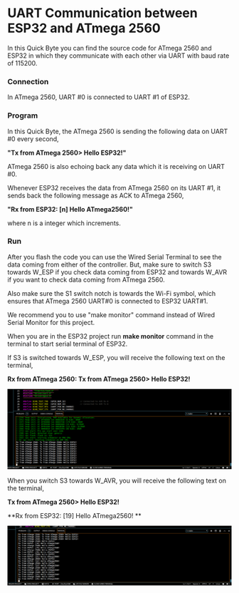 # UART Communication between ESP32 and ATmega 2560



In this Quick Byte you can find the source code for ATmega 2560 and ESP32 in which they communicate with each other via UART with baud rate of 115200.



### Connection

In ATmega 2560, UART #0 is connected to UART #1 of ESP32.



### Program

In this Quick Byte, the ATmega 2560 is sending the following data on UART #0 every second,

**"Tx from ATmega 2560> Hello ESP32!"**

ATmega 2560 is also echoing back any data which it is receiving on UART #0.



Whenever ESP32 receives the data from ATmega 2560 on its UART #1, it sends back the following message as ACK to ATmega 2560,

**"Rx from ESP32: [n] Hello ATmega2560!"**

where n is a integer which increments.



### Run

After you flash the code you can use the Wired Serial Terminal to see the data coming from either of the controller. But, make sure to switch S3 towards W_ESP if you check data coming from ESP32 and towards W_AVR if you want to check data coming from ATmega 2560.

Also make sure the S1 switch notch is towards the Wi-Fi symbol, which ensures that ATmega 2560 UART#0 is connected to ESP32 UART#1.

We recommend you to use "make monitor" command instead of Wired Serial Monitor for this project.

When you are in the ESP32 project run **make monitor** command in the terminal to start serial terminal of ESP32.

If S3 is switched towards W_ESP, you will receive the following text on the terminal,

**Rx from ATmega 2560: Tx from ATmega 2560> Hello ESP32!**

![Drag Racing](W_ESP.png)



When you switch S3 towards W_AVR, you will receive the following text on the terminal,

**Tx from ATmega 2560> Hello ESP32!** 

**Rx from ESP32: [19] Hello ATmega2560! **

![Drag Racing](W_AVR.png)